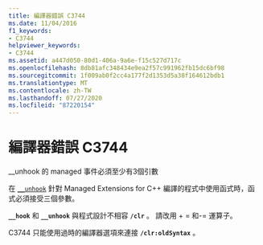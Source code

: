 ```yaml
---
title: 編譯器錯誤 C3744
ms.date: 11/04/2016
f1_keywords:
- C3744
helpviewer_keywords:
- C3744
ms.assetid: a447d050-80d1-406a-9a6e-f15c527d717c
ms.openlocfilehash: 8db81afc348434e9ea2f57c991962fb15dc6bf98
ms.sourcegitcommit: 1f009ab0f2cc4a177f2d1353d5a38f164612bdb1
ms.translationtype: MT
ms.contentlocale: zh-TW
ms.lasthandoff: 07/27/2020
ms.locfileid: "87220154"
---
```

# <a name="compiler-error-c3744"></a>編譯器錯誤 C3744

__unhook 的 managed 事件必須至少有3個引數

在 [`__unhook`](../../cpp/unhook.md) 針對 Managed Extensions for C++ 編譯的程式中使用函式時，函式必須接受三個參數。

**`__hook`** 和 **`__unhook`** 與程式設計不相容 **`/clr`** 。 請改用 + = 和-= 運算子。

C3744 只能使用過時的編譯器選項來連接 **`/clr:oldSyntax`** 。
